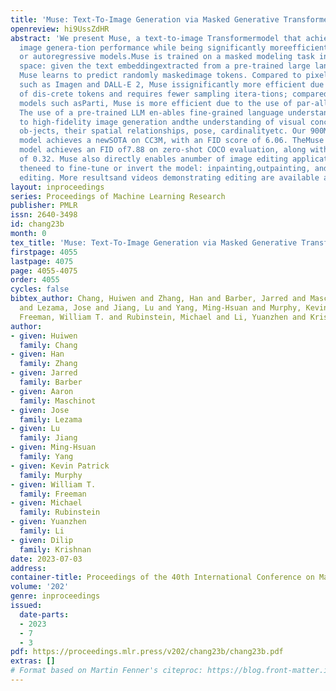 ```yaml
---
title: 'Muse: Text-To-Image Generation via Masked Generative Transformers'
openreview: hi9UssZdHR
abstract: 'We present Muse, a text-to-image Transformermodel that achieves state-of-the-art
  image genera-tion performance while being significantly moreefficient than diffusion
  or autoregressive models.Muse is trained on a masked modeling task indiscrete token
  space: given the text embeddingextracted from a pre-trained large language model(LLM),
  Muse learns to predict randomly maskedimage tokens. Compared to pixel-space diffusionmodels,
  such as Imagen and DALL-E 2, Muse issignificantly more efficient due to the use
  of dis-crete tokens and requires fewer sampling itera-tions; compared to autoregressive
  models such asParti, Muse is more efficient due to the use of par-allel decoding.
  The use of a pre-trained LLM en-ables fine-grained language understanding, whichtranslates
  to high-fidelity image generation andthe understanding of visual concepts such as
  ob-jects, their spatial relationships, pose, cardinalityetc. Our 900M parameter
  model achieves a newSOTA on CC3M, with an FID score of 6.06. TheMuse 3B parameter
  model achieves an FID of7.88 on zero-shot COCO evaluation, along with aCLIP score
  of 0.32. Muse also directly enables anumber of image editing applications without
  theneed to fine-tune or invert the model: inpainting,outpainting, and mask-free
  editing. More resultsand videos demonstrating editing are available at https://muse-icml.github.io/'
layout: inproceedings
series: Proceedings of Machine Learning Research
publisher: PMLR
issn: 2640-3498
id: chang23b
month: 0
tex_title: 'Muse: Text-To-Image Generation via Masked Generative Transformers'
firstpage: 4055
lastpage: 4075
page: 4055-4075
order: 4055
cycles: false
bibtex_author: Chang, Huiwen and Zhang, Han and Barber, Jarred and Maschinot, Aaron
  and Lezama, Jose and Jiang, Lu and Yang, Ming-Hsuan and Murphy, Kevin Patrick and
  Freeman, William T. and Rubinstein, Michael and Li, Yuanzhen and Krishnan, Dilip
author:
- given: Huiwen
  family: Chang
- given: Han
  family: Zhang
- given: Jarred
  family: Barber
- given: Aaron
  family: Maschinot
- given: Jose
  family: Lezama
- given: Lu
  family: Jiang
- given: Ming-Hsuan
  family: Yang
- given: Kevin Patrick
  family: Murphy
- given: William T.
  family: Freeman
- given: Michael
  family: Rubinstein
- given: Yuanzhen
  family: Li
- given: Dilip
  family: Krishnan
date: 2023-07-03
address: 
container-title: Proceedings of the 40th International Conference on Machine Learning
volume: '202'
genre: inproceedings
issued:
  date-parts:
  - 2023
  - 7
  - 3
pdf: https://proceedings.mlr.press/v202/chang23b/chang23b.pdf
extras: []
# Format based on Martin Fenner's citeproc: https://blog.front-matter.io/posts/citeproc-yaml-for-bibliographies/
---
```

